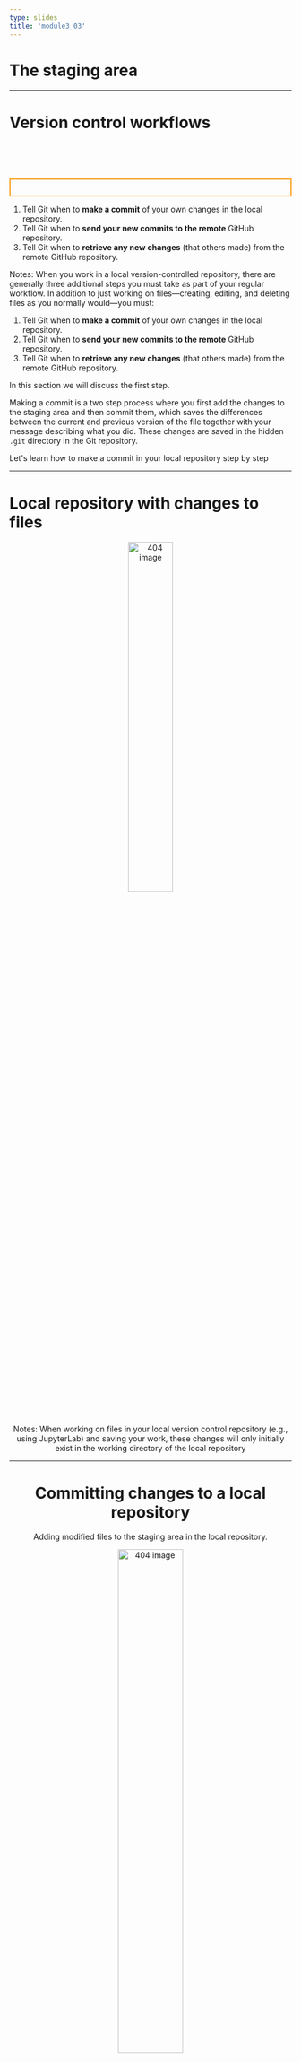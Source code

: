 ```yaml
---
type: slides
title: 'module3_03'
---
```


# The staging area

---

# Version control workflows

<br>
<br>
<br>

<p style="border:2px; border-style:solid; border-color:#FA9C18; padding: 1em;">

1. Tell Git when to **make a commit** of your own changes in the local repository.
2. Tell Git when to **send your new commits to the remote** GitHub repository.
3. Tell Git when to **retrieve any new changes** (that others made) from the remote GitHub repository.

</p>

Notes: When you work in a local version-controlled repository, there are generally three additional steps you must take as part of your regular workflow. In addition to just working on files—creating, editing, and deleting files as you normally would—you must:

1. Tell Git when to **make a commit** of your own changes in the local repository.
2. Tell Git when to **send your new commits to the remote** GitHub repository.
3. Tell Git when to **retrieve any new changes** (that others made) from the remote GitHub repository.


In this section we will discuss the first step.

Making a commit is a two step process where you first add the changes to the staging area and then commit them, which saves the differences between the current and previous version of the file together with your message describing what you did. These changes are saved in the hidden `.git` directory in the Git repository.

Let's learn how to make a commit in your local repository step by step

---

# Local repository with changes to files
 
<center>

<img src='/module3/vc-local-github-notes.png' width="40%" alt="404 image" />

<center/>

Notes: When working on files in your local version control repository (e.g., using JupyterLab) and saving your work, these changes will only initially exist in the working directory of the local repository


---

# Committing changes to a local repository 

Adding modified files to the staging area in the local repository. 



<img src='/module3/vc-staging-area.png' width="48%" alt="404 image" />


Notes: Once you reach a point that you want Git to keep a record of the current version of your work, you need to commit (i.e., snapshot) your changes. A prerequisite to this is telling Git which files should be included in that snapshot. We call this step adding the files to the **staging area**. 

Note that the staging area is not a real physical location on your computer; it is instead a conceptual placeholder for these files until they are committed. The benefit of the Git version control system using a staging area is that you can choose to commit changes in only certain files. For example, we add only the two files that are important to the analysis project (`analysis.ipynb` and `README.md`) and not our personal scratch notes for the project (`notes.txt`).



---
# JupyterLab: Specifying files to commit

Follow this steps in your computer to add files to the staging area:


1. The file `eda.ipynb` is added to the staging area via the plus sign (+).

<img src='/module3/vc-commits-jupyter-2.png' width="60%" alt="404 image" />

---
# JupyterLab: Specifying files to commit

2. Adding `eda.ipynb` makes it visible in the staging area. 


<img src='/module3/vc-commits-jupyter-3.png' width="60%" alt="404 image" />


Notes: This opens the Jupyter Git graphical user interface pane. Next, click the plus sign (+) beside the file(s) that you want to `add` (see image). Note that because this is the first change for this file, it falls under the `Untracked` heading. However, next time you edit this file and want to add the changes, you will find it under the `Changed` heading.

You will also see an `eda-checkpoint.ipynb` file under the `Untracked` heading. This is a temporary “checkpoint file” created by Jupyter when you work on `eda.ipynb`. You generally do not want to add auto-generated files to Git repositories; only add the files you directly create and edit.

Clicking the plus sign (+) moves the file from the `Untracked` heading to the `Staged` heading, so that Git knows you want a snapshot of its current state as a commit (see image). Now you are ready to `commit` the changes. Make sure to include a (clear and helpful!) message about what was changed so that your collaborators (and future you) know what happened in this commit.


---

# Terminal: Specifying files to commit

To check the status of the files using the terminal (`Untracked` / `Changed` / `Staged`) you can use the command `git status`

<img src='/module3/vc-staging-area-jl-terminal-status.png' width="60%" alt="404 image" />

Notes: Before adding files to the staging area you can check the status of the files using the `git status` command. You can verify that this command gives you the same information as JupyterLab about which files are `Untracked`, `Changed` or `Staged`.
An advantage of using this command if you are working in the terminal is that it gives you information on which commands to use to continue your workflow. For example, for files that are under the `Changes not staged for commit` area,it is suggesred to use the command `git add <file>` to include them into the staging area.

```
Changes not staged for commit:
   (use "git add <file>..." to update what will be committed)
```
---

# Terminal: Specifying files to commit

If you want to add the files to the staging area using the terminal you can use the following command:

`git add <file-name(s)>`

<img src='/module3/vc-staging-area-jl-terminal-status.png' width="60%" alt="404 image" />

Notes: Working in the terminal you can add many files at the same time listing them after `git add`.

---

# Let's apply what we learned!